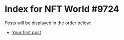 # Index for NFT World #9724
Posts will be displayed in the order below:

- [Your first post](./001-first.md)

